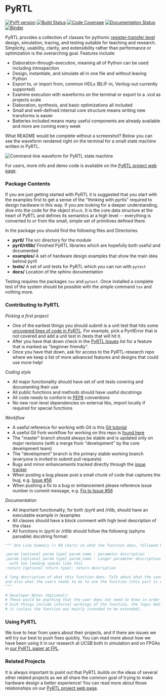 PyRTL
=====

[![PyPI version](https://badge.fury.io/py/pyrtl.svg)](http://badge.fury.io/py/pyrtl)
[![Build Status](https://github.com/UCSBarchlab/PyRTL/actions/workflows/python-package.yml/badge.svg)](https://github.com/UCSBarchlab/PyRTL/actions)
[![Code Coverage](https://codecov.io/github/UCSBarchlab/PyRTL/coverage.svg?branch=development)](https://codecov.io/github/UCSBarchlab/PyRTL?branch=development)
[![Documentation Status](https://readthedocs.org/projects/pyrtl/badge/?version=latest)](http://pyrtl.readthedocs.org/en/latest/?badge=latest)
[![Binder](https://mybinder.org/badge.svg)](https://mybinder.org/v2/gh/UCSBarchlab/PyRTL/development?filepath=%2Fipynb-examples%2F)

PyRTL provides a collection of classes for pythonic [register-transfer level](https://en.wikipedia.org/wiki/Register-transfer_level) design, simulation, tracing, and testing 
suitable for teaching and research. Simplicity, usability, clarity, and extensibility rather than
performance or optimization is the overarching goal.  Features include:

* Elaboration-through-execution, meaning all of Python can be used including introspection
* Design, instantiate, and simulate all in one file and without leaving Python
* Export to, or import from, common HDLs (BLIF-in, Verilog-out currently supported)
* Examine execution with waveforms on the terminal or export to a .vcd as projects scale
* Elaboration, synthesis, and basic optimizations all included
* Small and well-defined internal core structure means writing new transforms is easier
* Batteries included means many useful components are already available and more are coming every week

What README would be complete without a screenshot?  Below you can see the waveform rendered right on the terminal for a small state machine written in PyRTL.

![Command-line waveform for PyRTL state machine]( docs/screenshots/pyrtl-statemachine.png?raw=true "PyRTL State Machine Screenshot")

For users, more info and demo code is available on the [PyRTL project web page](http://ucsbarchlab.github.io/PyRTL/).

### Package Contents

If you are just getting started with PyRTL it is suggested that you start with the examples first
to get a sense of the "thinking with pyrtls" required to design hardware in this way.  If you are looking
for a deeper understanding, dive into the code for the object `Block`. It is the core data structure at the heart of
PyRTL and defines its semantics at a high level -- everything is converted to or from the small, simple set of
primitives defined there.

In the package you should find the following files and Directories
* **pyrtl/**  The src directory for the module
* **pyrtl/rtllib/** Finished PyRTL libraries which are hopefully both useful and documented
* **examples/** A set of hardware design examples that show the main idea behind pyrtl
* **tests/**    A set of unit tests for PyRTL which you can run with `pytest`
* **docs/** Location of the sphinx documentation

Testing requires the packages `tox` and `pytest`.  Once installed a complete test of the system should be possible with the simple command `tox` and nothing more.

### Contributing to PyRTL

*Picking a first project*

* One of the earliest things you should submit is a unit test that hits some [uncovered lines of code in PyRTL](https://codecov.io/github/UCSBarchlab/PyRTL?branch=development).  For example, pick a PyrtlError that is not covered and add a unit test in /tests that will hit it.
* After you have that down check in the [PyRTL Issues](https://github.com/UCSBarchlab/PyRTL/issues) list for a feature that is marked as "beginner friendly".
* Once you have that down, ask for access to the PyRTL-research repo where we keep a list of more advanced features and designs that could use more help!

*Coding style*

* All major functionality should have set of unit tests covering and documenting their use
* All public functions and methods should have useful docstrings
* All code needs to conform to [PEP8](https://www.python.org/dev/peps/pep-0008/) conventions
* No new root-level dependencies on external libs, import locally if required for special functions

*Workflow*

* A useful reference for working with Git is this [Git tutorial](https://www.atlassian.com/git/tutorials/)
* A useful Git Fork workflow for working on this repo is [found here](http://blog.scottlowe.org/2015/01/27/using-fork-branch-git-workflow/)
* The "master" branch should always be stable and is updated only on major revisions (with a merge from "development" by the core development team)
* The "development" branch is the primary stable working branch (everyone is invited to submit pull requests)
* Bugs and minor enhancements tracked directly through the [issue tracker](https://github.com/UCSBarchlab/PyRTL/issues)
* When posting a bug please post a small chunk of code that captures the bug, e.g. [Issue #56](https://github.com/UCSBarchlab/PyRTL/issues/56)
* When pushing a fix to a bug or enhancement please reference issue number in commit message, e.g. [Fix to Issue #56](https://github.com/UCSBarchlab/PyRTL/commit/1d5730db168a9e4490c580cb930075715468047a)

*Documentation*
* All important functionality, for both /pyrtl and /rtlib, should have an executable example in /examples
* All classes should have a block comment with high level description of the class
* All functions in /pyrtl or /rtllib should follow the following (sphynx parsable) docstring format: 
```python
""" One Line Summary (< 80 chars) on what the function does, followed by period.

:param [optional param type] param_name : parameter description 
:param [optional param type] param_name : Longer parameter descriptions take up a newline
  with two leading spaces like this
:return [optional return type]: return description

A long description of what this function does. Talk about what the user should expect from this function
and also what the users needs to do to use the function (this part is optional)
"""

# Developer Notes (Optional):
# These would be anything that the user does not need to know in order to use the functions.
# Such things include internal workings of the function, the logic behind it, how to extend
# it (unless the function was mainly intended to be extended). 
```

### Using PyRTL 
We love to hear from users about their projects, and if there are issues we will try our best to push fixes quickly.  You can read more about how we have been using it in our research at UCSB both in simulation and on FPGAs in [our PyRTL paper at FPL](http://www.cs.ucsb.edu/~sherwood/pubs/FPL-17-pyrtl.pdf).

### Related Projects
It is always important to point out that PyRTL builds on the ideas of several other related projects as we all share the common goal of  trying to make hardware design a better experience!  You can read more about those relationships on our [PyRTL project web page](http://ucsbarchlab.github.io/PyRTL/).
